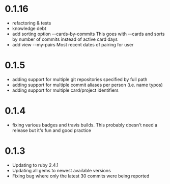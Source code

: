 0.1.16
======

* refactoring & tests
* knowledge debt
* add sorting option --cards-by-commits    This goes with --cards and sorts by number of commits instead of active card days
* add view --my-pairs            Most recent dates of pairing for user

0.1.5
=====
* adding support for multiple git repositories specified by full path 
* adding support for multiple commit aliases per person (i.e. name typos)
* adding support for multiple card/project identifiers

0.1.4
=====
* fixing various badges and travis builds. This probably doesn't need a release but it's fun and good practice

0.1.3
=====

* Updating to ruby 2.4.1
* Updating all gems to newest available versions
* Fixing bug where only the latest 30 commits were being reported
